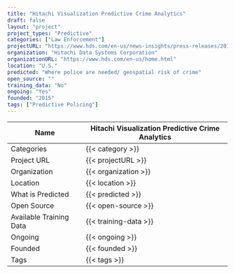 ```yaml
---
title: "Hitachi Visualization Predictive Crime Analytics"
draft: false
layout: "project"
project_types: "Predictive"
categories: ["Law Enforcement"]
projectURL: "https://www.hds.com/en-us/news-insights/press-releases/2015/gl150928.html"
organization: "Hitachi Data Systems Corporation"
organizationURL: "https://www.hds.com/en-us/home.html"
location: "U.S."
predicted: "Where police are needed/ geospatial risk of crime"
open_source: ""
training_data: "No"
ongoing: "Yes"
founded: "2015"
tags: ["Predictive Policing"]
---
```



Name                    |  Hitachi Visualization Predictive Crime Analytics    
------------------------|----
Categories              | {{< category >}} 
Project URL             | {{< projectURL >}} 
Organization            | {{< organization >}} 
Location                | {{< location >}} 
What is Predicted       | {{< predicted >}} 
Open Source             | {{< open-source >}} 
Available Training Data | {{< training-data >}}
Ongoing                 | {{< ongoing >}} 
Founded                 | {{< founded >}} 
Tags                    | {{< tags >}} 

